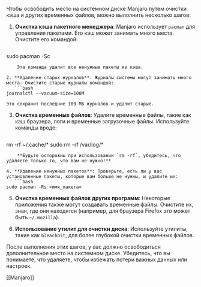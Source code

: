 Чтобы освободить место на системном диске Manjaro путем очистки кэша и других временных файлов, можно выполнить несколько шагов:

1. **Очистка кэша пакетного менеджера**: Manjaro использует `pacman` для управления пакетами. Его кэш может занимать много места. Очистите его командой:
   ```bash
sudo pacman -Sc
```
	Эта команда удалит все ненужные пакеты из кэша.
			
2. **Удаление старых журналов**: Журналы системы могут занимать много места. Очистите старые журналы командой:
   ```bash
journalctl --vacuum-size=100M
```
	Это сохранит последние 100 МБ журналов и удалит старые.
	
3. **Очистка временных файлов**: Удалите временные файлы, такие как кэш браузера, логи и временные загрузочные файлы. Используйте команды вроде:
   ```bash
rm -rf ~/.cache/*
sudo rm -rf /var/log/*
```
	**Будьте осторожны при использовании `rm -rf`, убедитесь, что удаляете только то, что вам не нужно!**
	
4. **Удаление ненужных пакетов**: Проверьте, есть ли у вас установленные пакеты, которые вам больше не нужны, и удалите их:
   ```bash
sudo pacman -Rs <имя_пакета>
```
5. **Очистка временных файлов других программ**: Некоторые приложения также могут создавать временные файлы. Очистите их, зная, где они находятся (например, для браузера Firefox это может быть `~/.mozilla`).
    
6. **Использование утилит для очистки диска**: Используйте утилиты, такие как `bleachbit`, для более глубокой очистки временных файлов.

После выполнения этих шагов, у вас должно освободиться дополнительное место на системном диске. Убедитесь, что вы понимаете, что удаляете, чтобы избежать потери важных данных или настроек.

[[Manjaro]]